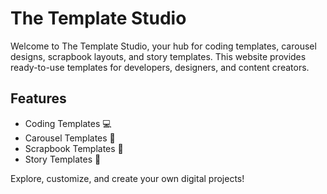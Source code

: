# The Template Studio

Welcome to The Template Studio, your hub for coding templates, carousel designs, scrapbook layouts, and story templates. This website provides ready-to-use templates for developers, designers, and content creators.

## Features
- Coding Templates 💻
- Carousel Templates 🎠
- Scrapbook Templates 📔
- Story Templates 📖

Explore, customize, and create your own digital projects!

